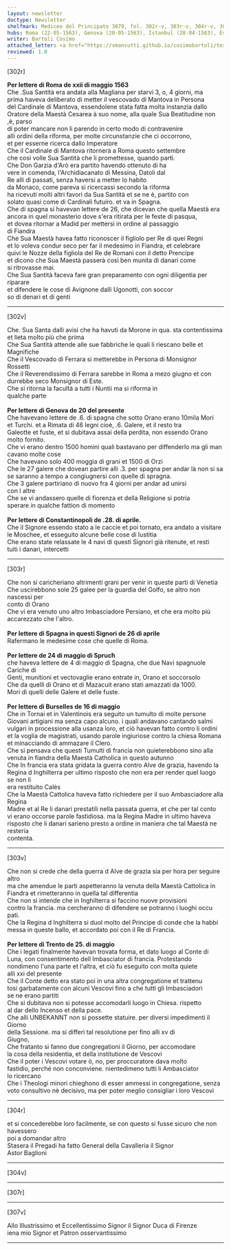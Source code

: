 ```yaml
---
layout: newsletter
doctype: Newsletter
shelfmark: Mediceo del Principato 3079, fol. 302r-v, 303r-v, 304r-v, 307r-v
hubs: Roma (22-05-1563), Genova (20-05-1563), Istanbul (28-04-1563), Espana (26-04-1563), Innsbruck (24-05-1563), Bruxelles (16-05-1564), Trento (25-05-1563)
writer: Bartoli Cosimo
attached_letter: <a href="https://smansutti.github.io/cosimobartoli/texts/2976_059/">2976_059</a>
reviewed: 1.0
---
```


[302r]  
  
  
<strong>Per lettere di Roma de xxii di maggio 1563</strong>  
Che .Sua Santità era andata alla Magliana per starvi 3, o, 4 giorni, ma  
prima haveva deliberato di metter il vescovado di Mantova in Persona  
del Cardinale di Mantova, essendolene stata fatta molta instanzia dallo  
Oratore della Maestà Cesarea à suo nome, alla quale Sua Beatitudine non ,è, parso  
di poter mancare non li parendo in certo modo di contravenire  
alli ordini della riforma, per molte circunstanzie che ci occorrono,  
et per esserne ricerca dallo Imperatore  
Che il Cardinale di Mantova ritornerà a Roma questo settembre  
che così volle Sua Santità che li promettesse, quando partì.  
Che Don Garzia d'Arò era partito havendo ottenuto di ha  
vere in comenda, l'Archidiacanato di Messina, Datoli dal  
Re alli dì passati, senza haversi a metter lo habito  
da Monaco, come pareva si ricercassi secondo la riforma  
ha ricevuti molti altri favori da Sua Santità et se ne è, partito con  
solato quasi come di Cardinali futuiro. et va in Spagna.  
Che di spagna si havevan lettere de 26, che dicevan che quella Maestà era  
ancora in quel monasterio dove s'era ritirata per le feste di pasqua,  
et dovea ritornar a Madid per mettersi in ordine al passaggio  
di Fiandra  
Che Sua Maestà havea fatto riconoscer il figliolo per Re di quei Regni  
et lo voleva condur seco per far il medesimo in Fiandra, et celebrare  
quivi le Nozze della figliola del Re de Romani con il detto Prencipe  
et dicono che Sua Maestà passerà così ben munita di danari come  
si ritrovasse mai.  
Che Sua Santità faceva fare gran preparamento con ogni diligentia per riparare  
et difendere le cose di Avignone dalli Ugonotti, con soccor  
so di denari et di genti  
  
---  

[302v]  
  
  
Che. Sua Santa dalli avisi che ha havuti da Morone in qua. sta contentissima  
et lieta molto più che prima  
Che Sua Santità attende alle sue fabbriche le quali li riescano belle et Magnifiche  
Che il Vescovado di Ferrara si metterebbe in Persona di Monsignor  
Rossetti  
Che il Reverendissimo di Ferrara sarebbe in Roma a mezo giugno et con  
durrebbe seco Monsignor di Este.  
Che si ritorna la facultà a tutti i Nuntii ma si riforma in  
qualche parte  
<br/><strong>Per lettere di Genova de 20 del presente</strong>  
Che havevano lettere de .6. di spagna che sotto Orano erano 10mila Mori  
et Turchi. et a Rimata di 46 legni cioè, .6. Galere, et il resto tra  
Galeotte et fuste, et si dubitava assai della perdita, non essendo Orano  
molto fornito.  
Che vi erano dentro 1500 homini quali bastavano per diffenderlo ma gli man  
cavano molte cose  
Che havevano solo 400 moggia di grani et 1500 di Orzi  
Che le 27 galere che dovean partire alli .3. per spagna per andar là non si sa  
se saranno a tempo a congiugnersi con quelle di spragna.  
Che 3 galere partiriano di nuovo fra 4 giorni per andar ad unirsi  
con l altre  
Che se vi andassero quelle di fiorenza et della Religione si potria  
sperare in qualche fattion di momento  
<br/><strong>Per lettere di Constantinopoli de .28. di aprile.</strong>  
Che il Signore essendo stato a le caccie et poi tornato, era andato a visitare  
le Moschee, et esseguito alcune belle cose di Iustitia  
Che erano state relassate le 4 navi di questi Signori già ritenute, et resti  
tuiti i danari, intercetti  
  
---  

[303r]  
  
  
Che non si caricheriano altrimenti grani per venir in queste parti di Venetia  
Che uscirebbono sole 25 galee per la guardia del Golfo, se altro non nascessi per  
conto di Orano  
Che vi era venuto uno altro Imbasciadore Persiano, et che era molto più  
accarezzato che l'altro.  
<br/><strong>Per lettere di Spagna in questi Signori de 26 di aprile</strong>  
Rafermano le medesime cose che quelle di Roma.  
<br/><strong>Per lettere de 24 di maggio di Sprucħ</strong>  
che haveva lettere de 4 di maggio di Spagna, che due Navi spagnuole Cariche di  
Genti, munitioni et vectovaglie erano entrate in, Orano et soccorsolo  
Che da quelli di Orano et di Mazacuit erano stati amazzati da 1000.  
Mori di quelli delle Galere et delle fuste.  
<br/><strong>Per lettere di Burselles de 16 di maggio</strong>  
Che in Tornai et in Valentinois era seguito un tumulto di molte persone  
Giovani artigiani ma senza capo alcuno. i quali andavano cantando salmi  
vulgari in processione alla usanza loro, et ciò havevan fatto contro li ordini  
et la voglia de magistrati, usando parole ingiuriose contro la chiesa Romana  
et minacciando di ammazare il Clero.  
Che si pensava che questi Tumulti di francia non quieterebbono sino alla  
venuta in fiandra della Maestà Catholica in questo autunno  
Che In francia era stata gridata la guerra contro Alve de grazia, havendo la  
Regina d Inghilterra per ultimo risposto che non era per render quel luogo se non li  
era restituito Calès  
Che la Maestà Cattolica haveva fatto richiedere per il suo Ambasciadore alla Regina  
Madre et al Re li danari prestatili nella passata guerra, et che per tal conto  
vi erano occorse parole fastidiosa. ma la Regina Madre in ultimo haveva  
risposto che li danari sarieno presto a ordine in maniera che tal Maestà ne resteria  
contenta.  
  
---  

[303v]  
  
  
Che non si crede che della guerra d Alve de grazia sia per hora per seguire altro  
ma che amendue le parti aspetteranno la venuta della Maestà Cattolica in  
Fiandra et rimetteranno in quella tal differentia  
Che non si intende che in Inghilterra si faccino nuove provisioni  
contro la francia. ma cercheranno di difendere se potranno i luoghi occu  
pati.  
Che la Regina d Inghilterra si duol molto del Principe di conde che la habbi  
messa in queste ballo, et accordato poi con il Re di Francia.  
<br/><strong>Per lettere di Trento de 25. di maggio</strong>  
Che i legati finalmente havevan trovata forma, et dato luogo al Conte di  
Luna, con consentimento dell Imbasciator di francia. Protestando  
nondimeno l'una parte et l'altra, et ciò fu eseguito con molta quiete  
alli xxi del presente  
Che il Conte detto era stato poi in una altra congregatione et trattenu  
tosi garbatamente con alcuni Vescovi fino a che tutti gli Imbasciadori  
se ne erano partiti  
Che si dubitava non si potesse accomodarli luogo in Chiesa. rispetto  
al dar dello Incenso et della pace.  
Che alli UNBEKANNT non si possette statuire. per diversi impedimenti il Giorno  
della Sessione. ma si differì tal resolutione per fino alli xv di  
Giugno,  
Che fratanto si fanno due congregationi il Giorno, per accomodare  
la cosa della residentia, et della institutione de Vescovi  
Che il poter i Vescovi votare ò, no, per proccuratore dava molto  
fastidio, perché non conconviene. nientedimeno tutti li Ambasciator  
lo ricercano  
Che i Theologi minori chieghono di esser ammessi in congregatione, senza  
voto consultivo nè decisivo, ma per poter meglio consigliar i loro Vescovi  
  
---  

[304r]  
  
  
et si concederebbe loro facilmente, se con questo si fusse sicuro che non havessero  
poi a domandar altro  
Stasera il Pregadi ha fatto General della Cavalleria il Signor  
Astor Baglioni  
  
---  

[304v]  
  
  
  
---  

[307r]  
  
  
  
---  

[307v]  
  
  
Allo Illustrissimo et Eccellentissimo Signor il Signor Duca di Firenze  
iena mio Signor et Patron osservantissimo  
  
---  

